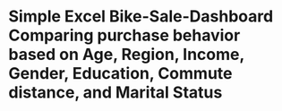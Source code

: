 # Simple Excel Bike-Sale-Dashboard Comparing purchase behavior based on Age, Region, Income, Gender, Education, Commute distance, and Marital Status

